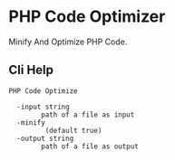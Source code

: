 # PHP Code Optimizer
Minify And Optimize PHP Code.


## Cli Help
```
PHP Code Optimize

  -input string
    	path of a file as input
  -minify
    	 (default true)
  -output string
    	path of a file as output
```
